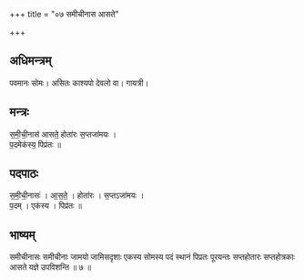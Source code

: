 +++
title = "०७ समीचीनास आसते"

+++
## अधिमन्त्रम्
पवमानः सोमः। असितः काश्यपो देवलो वा। गायत्री।

## मन्त्रः
स॒मी॒ची॒नास॑ आसते॒ होता॑रः स॒प्तजा॑मयः ।  
प॒दमेक॑स्य॒ पिप्र॑तः ॥

## पदपाठः
स॒मी॒ची॒नासः॑ । आ॒स॒ते॒ । होता॑रः । स॒प्तऽजा॑मयः ।  
प॒दम् । एक॑स्य । पिप्र॑तः ॥

## भाष्यम्
समीचीनासः समीचीनाः जामयो जामिसदृशाः एकस्य सोमस्य पदं स्थानं पिप्रतः पूरयन्तः सप्तहोतारः सप्तहोत्रकाः आसते यज्ञे उपविशन्ति ॥ ७ ॥
